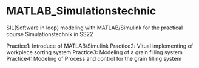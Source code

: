 # MATLAB_Simulationstechnic
SIL(Software in loop) modeling with MATLAB/Simulink for the practical course Simulationstechnik in SS22

Practice1: Introduce of MATLAB/Simulink
Practice2: Vitual implementing of workpiece sorting system
Practice3: Modeling of a grain filling system
Practice4: Modeling of Process and control for the grain filling system
